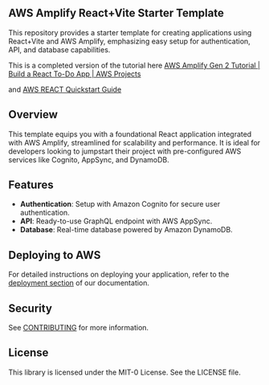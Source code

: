 ## AWS Amplify React+Vite Starter Template

This repository provides a starter template for creating applications using React+Vite and AWS Amplify, emphasizing easy setup for authentication, API, and database capabilities.

This is a completed version of the tutorial here 
[AWS Amplify Gen 2 Tutorial | Build a React To-Do App | AWS Projects](https://www.youtube.com/watch?v=7-7ugqAxgxI)

and [AWS REACT Quickstart Guide](https://docs.amplify.aws/react/start/quickstart/)

## Overview
This template equips you with a foundational React application integrated with AWS Amplify, streamlined for scalability and performance. It is ideal for developers looking to jumpstart their project with pre-configured AWS services like Cognito, AppSync, and DynamoDB.

## Features

- **Authentication**: Setup with Amazon Cognito for secure user authentication.
- **API**: Ready-to-use GraphQL endpoint with AWS AppSync.
- **Database**: Real-time database powered by Amazon DynamoDB.

## Deploying to AWS

For detailed instructions on deploying your application, refer to the [deployment section](https://docs.amplify.aws/react/start/quickstart/#deploy-a-fullstack-app-to-aws) of our documentation.

## Security

See [CONTRIBUTING](CONTRIBUTING.md#security-issue-notifications) for more information.

## License

This library is licensed under the MIT-0 License. See the LICENSE file.